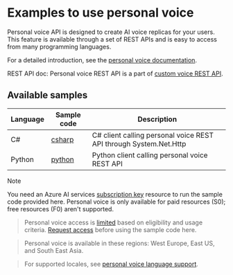 # Examples to use personal voice

Personal voice API is designed to create AI voice replicas for your users. This feature is available through a set of REST APIs and is easy to access from many programming languages.

For a detailed introduction, see the [personal voice documentation](https://learn.microsoft.com/azure/ai-services/speech-service/personal-voice-overview).

REST API doc: Personal voice REST API is a part of [custom voice REST API](https://learn.microsoft.com/rest/api/aiservices/speechapi/operation-groups?view=rest-aiservices-speechapi-2024-02-01-preview).

## Available samples

| Language | Sample code | Description |
|----------|-----------|-------------|
| C#       | [csharp](custom-voice/csharp/CustomVoiceSample/ProfessionalVoiceSample.cs) | C# client calling personal voice REST API through System.Net.Http |
| Python   | [python](custom-voice/python/professional_voice_sample.py) | Python client calling personal voice REST API |

> [!NOTE]
> You need an Azure AI services [subscription key](https://learn.microsoft.com/azure/ai-services/speech-service/get-started-text-to-speech?tabs=windows%2Cterminal&pivots=programming-language-rest#prerequisites) resource to run the sample code provided here. Personal voice is only available for paid resources (S0); free resources (F0) aren't supported.

> Personal voice access is [limited](https://learn.microsoft.com/en-us/legal/cognitive-services/speech-service/custom-neural-voice/limited-access-custom-neural-voice?context=%2fazure%2fcognitive-services%2fspeech-service%2fcontext%2fcontext) based on eligibility and usage criteria. [Request access](https://aka.ms/customneural) before using the sample code here.

> Personal voice is available in these regions: West Europe, East US, and South East Asia.

> For supported locales, see [personal voice language support](https://learn.microsoft.com/azure/ai-services/speech-service/language-support?tabs=tts#personal-voice).
